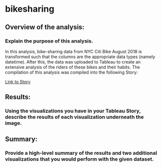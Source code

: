 # bikesharing

## Overview of the analysis:
### Explain the purpose of this analysis.
In this analysis, bike-sharing data from NYC Citi Bike August 2018 is transformed such that the columns are the appropriate data types (namely datetime). After this, the data was uploaded to Tableau to create an extensive analysis of the riders of these bikes and their habits. The compilation of this analysis was compiled into the following Story:

[Link to Story](https://public.tableau.com/app/profile/wyatt.ciciarelli/viz/NYCCitiBikeStoryChallenge_16684027830330/NYCCitiBikeStoryChallenge?publish=yes)

## Results:
### Using the visualizations you have in your Tableau Story, describe the results of each visualization underneath the image.

## Summary: 
### Provide a high-level summary of the results and two additional visualizations that you would perform with the given dataset.
